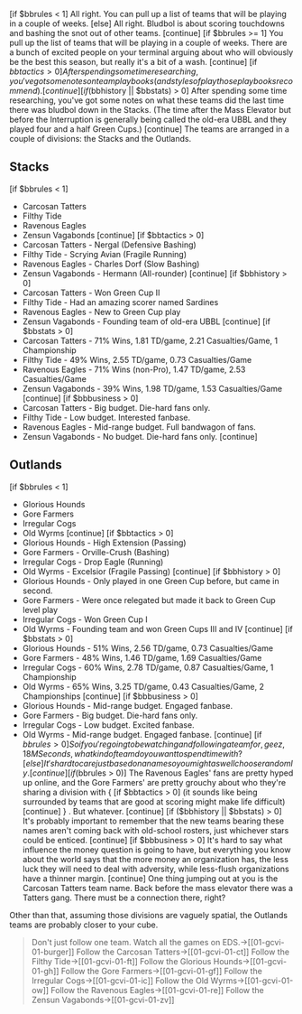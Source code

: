 [if $bbrules < 1]
All right. You can pull up a list of teams that will be playing in a couple of weeks. 
[else]
All right. Bludbol is about scoring touchdowns and bashing the snot out of other teams. 
[continue]
[if $bbrules >= 1]
You pull up the list of teams that will be playing in a couple of weeks. There are a bunch of excited people on your terminal arguing about who will obviously be the best this season, but really it's a bit of a wash.
[continue]
[if $bbtactics > 0]
After spending some time researching, you've got some notes on team playbooks (and styles of play those playbooks recommend).
[continue]
[if ($bbhistory || $bbstats) > 0]
After spending some time researching, you've got some notes on what these teams did the last time there was bludbol down in the Stacks. (The time after the Mass Elevator but before the Interruption is generally being called the old-era UBBL and they played four and a half Green Cups.)
[continue]
The teams are arranged in a couple of divisions: the Stacks and the Outlands.

## Stacks
[if $bbrules < 1]
* Carcosan Tatters
* Filthy Tide
* Ravenous Eagles
* Zensun Vagabonds
[continue]
[if $bbtactics > 0]
* Carcosan Tatters - Nergal (Defensive Bashing)
* Filthy Tide - Scrying Avian (Fragile Running)
* Ravenous Eagles - Charles Dorf (Slow Bashing)
* Zensun Vagabonds - Hermann (All-rounder)
[continue]
[if $bbhistory > 0]
* Carcosan Tatters - Won Green Cup II
* Filthy Tide - Had an amazing scorer named Sardines
* Ravenous Eagles - New to Green Cup play
* Zensun Vagabonds - Founding team of old-era UBBL
[continue]
[if $bbstats > 0]
* Carcosan Tatters - 71% Wins, 1.81 TD/game, 2.21 Casualties/Game, 1 Championship
* Filthy Tide - 49% Wins, 2.55 TD/game, 0.73 Casualties/Game
* Ravenous Eagles - 71% Wins (non-Pro), 1.47 TD/game, 2.53 Casualties/Game
* Zensun Vagabonds - 39% Wins, 1.98 TD/game, 1.53 Casualties/Game
[continue]
[if $bbbusiness > 0]
* Carcosan Tatters - Big budget. Die-hard fans only.
* Filthy Tide - Low budget. Interested fanbase.
* Ravenous Eagles - Mid-range budget. Full bandwagon of fans.
* Zensun Vagabonds - No budget. Die-hard fans only.
[continue]
## Outlands
[if $bbrules < 1]
* Glorious Hounds
* Gore Farmers
* Irregular Cogs
* Old Wyrms
[continue]
[if $bbtactics > 0]
* Glorious Hounds - High Extension (Passing)
* Gore Farmers - Orville-Crush (Bashing)
* Irregular Cogs - Drop Eagle (Running)
* Old Wyrms - Excelsior (Fragile Passing)
[continue]
[if $bbhistory > 0]
* Glorious Hounds - Only played in one Green Cup before, but came in second.
* Gore Farmers - Were once relegated but made it back to Green Cup level play
* Irregular Cogs - Won Green Cup I
* Old Wyrms - Founding team and won Green Cups III and IV
[continue]
[if $bbstats > 0]
* Glorious Hounds - 51% Wins, 2.56 TD/game, 0.73 Casualties/Game
* Gore Farmers - 48% Wins, 1.46 TD/game, 1.69 Casualties/Game
* Irregular Cogs - 60% Wins, 2.78 TD/game, 0.87 Casualties/Game, 1 Championship
* Old Wyrms - 65% Wins, 3.25 TD/game, 0.43 Casualties/Game, 2 Championships
[continue]
[if $bbbusiness > 0]
* Glorious Hounds - Mid-range budget. Engaged fanbase.
* Gore Farmers - Big budget. Die-hard fans only.
* Irregular Cogs - Low budget. Excited fanbase.
* Old Wyrms - Mid-range budget. Engaged fanbase.
[continue]
[if $bbrules > 0]
So if you're going to be watching and following a team for, geez, 18 MSeconds, what kind of team do you want to spend time with?
[else]
It's hard to care just based on a name so you might as well choose randomly. 
[continue]
[if ($bbrules > 0)]
The Ravenous Eagles' fans are pretty hyped up online, and the Gore Farmers' are pretty grouchy about who they're sharing a division with
{
[if $bbtactics > 0]
(it sounds like being surrounded by teams that are good at scoring might make life difficult)
[continue]
}
. But whatever.
[continue]
[if ($bbhistory || $bbstats) > 0]
It's probably important to remember that the new teams bearing these names aren't coming back with old-school rosters, just whichever stars could be enticed.
[continue]
[if $bbbusiness > 0]
It's hard to say what influence the money question is going to have, but everything you know about the world says that the more money an organization has, the less luck they will need to deal with adversity, while less-flush organizations have a thinner margin.
[continue]
One thing jumping out at you is the Carcosan Tatters team name. Back before the mass elevator there was a Tatters gang. There must be a connection there, right?

Other than that, assuming those divisions are vaguely spatial, the Outlands teams are probably closer to your cube. 

> Don't just follow one team. Watch all the games on EDS.->[[01-gcvi-01-burger]]
> Follow the Carcosan Tatters->[[01-gcvi-01-ct]]
> Follow the Filthy Tide->[[01-gcvi-01-ft]]
> Follow the Glorious Hounds->[[01-gcvi-01-gh]]
> Follow the Gore Farmers->[[01-gcvi-01-gf]]
> Follow the Irregular Cogs->[[01-gcvi-01-ic]]
> Follow the Old Wyrms->[[01-gcvi-01-ow]]
> Follow the Ravenous Eagles->[[01-gcvi-01-re]]
> Follow the Zensun Vagabonds->[[01-gcvi-01-zv]]

